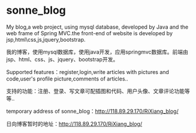 # sonne_blog
My blog,a web project, using mysql database, developed by Java and the web frame of Spring MVC.the front-end of website is developed by jsp,html\css,js,jquery,bootstrap.

我的博客，使用mysql数据库，使用java开发，应用springmvc数据库。前端由jsp、html、css、js、jquery、bootstrap开发。

Supported features：register,login,write articles with pictures and code,user's profile picture,comments of articles..

支持的功能：注册、登录、写文章可配插图和代码、用户头像、文章评论功能等等..

temporary address of sonne_blog：http://118.89.29.170/RiXiang_blog/

日向博客暂时的地址：http://118.89.29.170/RiXiang_blog/


